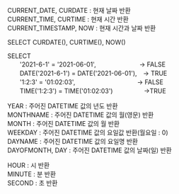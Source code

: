 
CURRENT_DATE, CURDATE : 현재 날짜 반환  
CURRENT_TIME, CURTIME : 현재 시간 반환  
CURRENT_TIMESTAMP, NOW : 현재 시간과 날짜 반환  

SELECT CURDATE(), CURTIME(), NOW()  

SELECT  
　　'2021-6-1' = '2021-06-01',　　　　　　　-> FALSE  
　　DATE('2021-6-1') = DATE('2021-06-01'),　-> TRUE  
　　'1:2:3' = '01:02:03',　　　　　　　　　　-> FALSE  
　　TIME('1:2:3') = TIME('01:02:03')　　　　　->TRUE  

YEAR : 주어진 DATETIME 값의 년도 반환  
MONTHNAME : 주어진 DATETIME 값의 월(영문) 반환  
MONTH : 주어진 DATETIME 값의 월 반환  
WEEKDAY : 주어진 DATETIME 값의 요일값 반환(월요일 : 0)  
DAYNAME : 주어진 DATETIME 값의 요일명 반환  
DAYOFMONTH, DAY : 주어진 DATETIME 값의 날짜(일) 반환  


HOUR : 시 반환  
MINUTE : 분 반환  
SECOND : 초 반환
